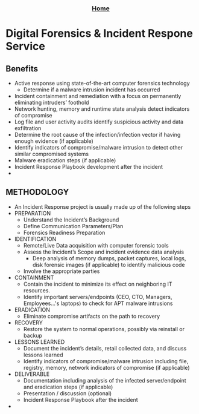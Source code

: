 ### <center>[Home](https://trietptm.github.io/)</center>
# Digital Forensics & Incident Respone Service

## Benefits
* Active response using state-of-the-art computer forensics technology
  * Determine if a malware intrusion incident has occurred
* Incident containment and remediation with a focus on permanently eliminating intruders’ foothold 
* Network hunting, memory and runtime state analysis detect indicators of compromise
* Log file and user activity audits identify suspicious activity and data exfiltration
* Determine the root cause of the infection/infection vector if having enough evidence (if applicable)
* Identify indicators of compromise/malware intrusion to detect other similar compromised systems
* Malware eradication steps (if applicable)
* Incident Response Playbook development after the incident
* 

## METHODOLOGY
* An Incident Response project is usually made up of the following steps
* PREPARATION
  * Understand the Incident’s Background
  * Define Communication Parameters/Plan
  * Forensics Readiness Preparation
* IDENTIFICATION
  * Remote/Live Data acquisition with computer forensic tools
  * Assess the Incident’s Scope and incident evidence data analysis
    * Deep analysis of memory dumps, packet captures, local logs, disk forensic images (if applicable) to identify malicious code
  * Involve the appropriate parties
* CONTAINMENT
  * Contain the incident to minimize its effect on neighboring IT resources.
  * Identify important servers/endpoints (CEO, CTO, Managers, Employees...'s laptops) to check for APT malware intrusions
* ERADICATION
  * Eliminate compromise artifacts on the path to recovery
* RECOVERY
  * Restore the system to normal operations, possibly via reinstall or backup
* LESSONS LEARNED
  * Document the incident’s details, retail collected data, and discuss lessons learned
  * Identify indicators of compromise/malware intrusion including file, registry, memory, network indicators of compromise (if applicable)	
* DELIVERABLE
  * Documentation including analysis of the infected server/endpoint and eradication steps (if applicable)
  * Presentation / discussion (optional)
  * Incident Response Playbook after the incident
* 

